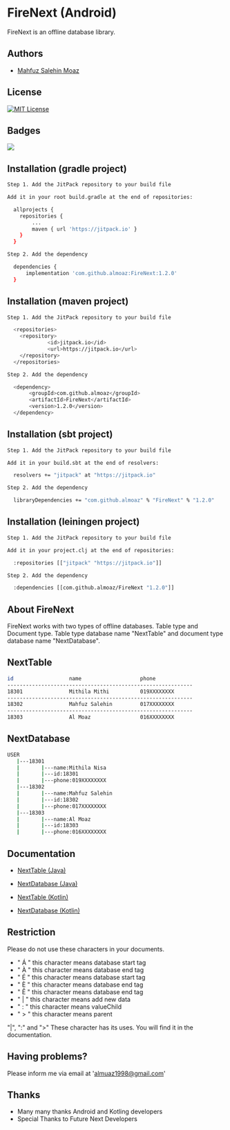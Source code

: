 # FireNext (Android)

FireNext is an offline database library.


## Authors

- [Mahfuz Salehin Moaz](https://www.github.com/almoaz)


## License
[![MIT License](https://img.shields.io/badge/License-MIT-green.svg)](https://github.com/almoaz/FireNext/blob/master/LICENSE)


## Badges

[![](https://jitpack.io/v/almoaz/FireNext.svg)](https://jitpack.io/#almoaz/FireNext)


## Installation (gradle project)

```bash
Step 1. Add the JitPack repository to your build file

Add it in your root build.gradle at the end of repositories:

  allprojects {
	repositories {
		...
		maven { url 'https://jitpack.io' }
	}
  }

Step 2. Add the dependency

  dependencies {
	  implementation 'com.github.almoaz:FireNext:1.2.0'
  }

```

## Installation (maven project)

```bash
Step 1. Add the JitPack repository to your build file

  <repositories>
	<repository>
             <id>jitpack.io</id>
             <url>https://jitpack.io</url>
	</repository>
  </repositories>

Step 2. Add the dependency

  <dependency>
       <groupId>com.github.almoaz</groupId>
       <artifactId>FireNext</artifactId>
       <version>1.2.0</version>
  </dependency>

```

## Installation (sbt project)

```bash
Step 1. Add the JitPack repository to your build file

Add it in your build.sbt at the end of resolvers:

  resolvers += "jitpack" at "https://jitpack.io"

Step 2. Add the dependency

  libraryDependencies += "com.github.almoaz" % "FireNext" % "1.2.0"	

```
## Installation (leiningen project)

```bash
Step 1. Add the JitPack repository to your build file

Add it in your project.clj at the end of repositories:

  :repositories [["jitpack" "https://jitpack.io"]]

Step 2. Add the dependency

  :dependencies [[com.github.almoaz/FireNext "1.2.0"]]	

```
    
    
## About FireNext

FireNext works with two types of offline databases. Table type and Document type. Table type database name "NextTable" and document type database name "NextDatabase".

## NextTable

```bash
id                  name                   phone 
------------------------------------------------------------
18301               Mithila Mithi          019XXXXXXXX
------------------------------------------------------------
18302               Mahfuz Salehin         017XXXXXXXX
------------------------------------------------------------
18303               Al Moaz                016XXXXXXXX

```

## NextDatabase

```bash
USER
   |---18301
   |       |---name:Mithila Nisa
   |       |---id:18301
   |       |---phone:019XXXXXXXX
   |---18302
   |       |---name:Mahfuz Salehin
   |       |---id:18302
   |       |---phone:017XXXXXXXX
   |---18303
   |       |---name:Al Moaz
   |       |---id:18303
   |       |---phone:016XXXXXXXX

```


## Documentation

- [NextTable (Java)](https://github.com/almoaz/FireNext/blob/master/NextTable.md)
- [NextDatabase (Java)](https://github.com/almoaz/FireNext/blob/master/NextDatabase.md)


- [NextTable (Kotlin)](https://github.com/almoaz/FireNext/blob/master/NextTable(kt).md)
- [NextDatabase (Kotlin)](https://github.com/almoaz/FireNext/blob/master/NextDatabase(kt).md)


## Restriction

Please do not use these characters in your documents.

- " Á " this character means database start tag
- " À " this character means database end tag
- " É " this character means database start tag
- " È " this character means database end tag
- " Ê " this character means database end tag
- " | " this character means add new data
- " : " this character means valueChild
- " > " this character means parent

"|", ":" and ">" These character has its uses. You will find it in the documentation.


## Having problems?

Please inform me via email at 'almuaz1998@gmail.com'


## Thanks

- Many many thanks Android and Kotling developers
- Special Thanks to Future Next Developers


